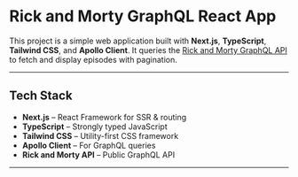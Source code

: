 # Rick and Morty GraphQL React App

This project is a simple web application built with **Next.js**, **TypeScript**, **Tailwind CSS**, and **Apollo Client**. It queries the [Rick and Morty GraphQL API](https://rickandmortyapi.com/graphql) to fetch and display episodes with pagination.

---

##  Tech Stack

- **Next.js** – React Framework for SSR & routing
- **TypeScript** – Strongly typed JavaScript
- **Tailwind CSS** – Utility-first CSS framework
- **Apollo Client** – For GraphQL queries
- **Rick and Morty API** – Public GraphQL API

---

